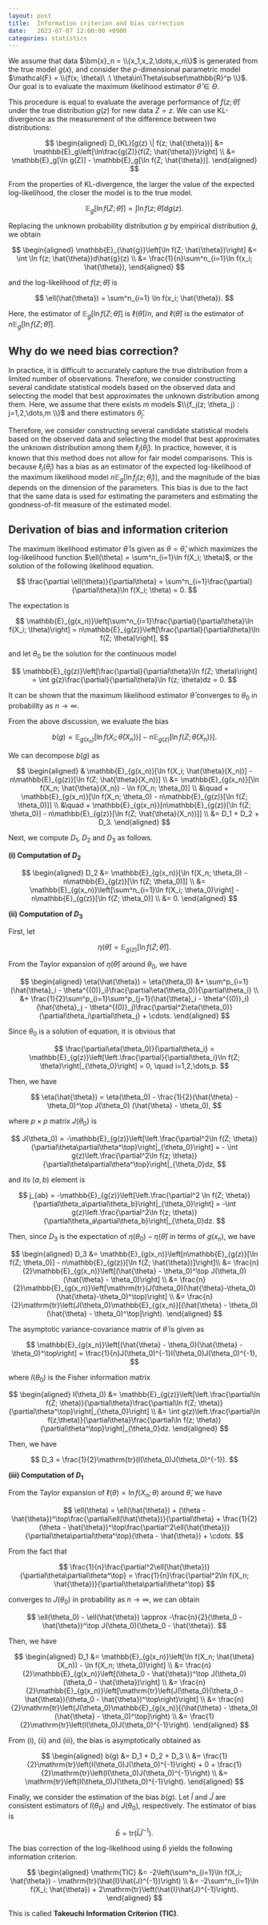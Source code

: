 ```yaml
---
layout: post
title:  Information criterion and bias correction
date:   2023-07-07 12:00:00 +0900
categories: statistics
---
```

<script async src="https://cdn.jsdelivr.net/npm/mathjax@3/es5/tex-chtml.js" id="MathJax-script"></script>
<link rel="stylesheet" href="https://cdn.jsdelivr.net/npm/katex@0.11.1/dist/katex.min.css" integrity="sha384-zB1R0rpPzHqg7Kpt0Aljp8JPLqbXI3bhnPWROx27a9N0Ll6ZP/+DiW/UqRcLbRjq" crossorigin="anonymous">
<script defer src="https://cdn.jsdelivr.net/npm/katex@0.11.1/dist/katex.min.js" integrity="sha384-y23I5Q6l+B6vatafAwxRu/0oK/79VlbSz7Q9aiSZUvyWYIYsd+qj+o24G5ZU2zJz" crossorigin="anonymous"></script>
<!-- Automatically render math in text elements -->
<script defer src="https://cdn.jsdelivr.net/npm/katex@0.11.1/dist/contrib/auto-render.min.js" integrity="sha384-kWPLUVMOks5AQFrykwIup5lo0m3iMkkHrD0uJ4H5cjeGihAutqP0yW0J6dpFiVkI" crossorigin="anonymous"></script>
<script>
document.addEventListener("DOMContentLoaded", function() {
  renderMathInElement(document.body, {
    delimiters: [
      {left: "$$", right: "$$", display: true},
      {left: "$", right: "$", display: false},
    ]
  });
});
</script>

We assume that data $\bm{x}_n = \\{x_1,x_2,\dots,x_n\\}$ is generated from the true model $g(x)$, and consider the $p$-dimensional parametric model $\mathcal{F} = \\{f(x; \theta)\ :\ \theta\in\Theta\subset\mathbb{R}^p \\}$.
Our goal is to evaluate the maximum likelihood estimator $\hat{\theta} \in \Theta$.

This procedure is equal to evaluate the average performance of $f(z;\hat{\theta})$ under the true distribution $g(z)$ for new data $Z = z$.
We can use KL-divergence as the measurement of the difference between two distributions:

$$
\begin{aligned}
D_{KL}[g(z) \| f(z; \hat{\theta})] &= \mathbb{E}_g\left[\ln\frac{g(Z)}{f(Z; \hat{\theta})}\right] \\
&= \mathbb{E}_g[\ln g(Z)] - \mathbb{E}_g[\ln f(Z; \hat{\theta})].
\end{aligned}
$$

From the properties of KL-divergence, the larger the value of the expected log-likelihood, the closer the model is to the true model.

$$
\mathbb{E}_g[\ln f(Z; \hat{\theta})] = \int \ln f(z; \hat{\theta})dg(z).
$$

Replacing the unknown probability distribution $g$ by  empirical distribution $\hat{g}$, we obtain

$$
\begin{aligned}
\mathbb{E}_{\hat{g}}\left[\ln f(Z; \hat{\theta})\right] &= \int \ln f(z; \hat{\theta})d\hat{g}(z) \\
&= \frac{1}{n}\sum^n_{i=1}\ln f(x_i; \hat{\theta}),
\end{aligned}
$$

and the log-likelihood of $f(z; \hat{\theta})$ is

$$
\ell(\hat{\theta}) = \sum^n_{i=1} \ln f(x_i; \hat{\theta}).
$$

Here, the estimator of $\mathbb{E}_g[\ln f(Z; \hat{\theta})]$ is $\ell(\hat{\theta}) / n$, and $\ell(\hat{\theta})$ is the estimator of $n\mathbb{E}_g[\ln f(Z; \hat{\theta})]$.

## Why do we need bias correction?

In practice, it is difficult to accurately capture the true distribution from a limited number of observations.
Therefore, we consider constructing several candidate statistical models based on the observed data and selecting the model that best approximates the unknown distribution among them.
Here, we assume that there exists $m$ models $\\{f_j(z; \theta_j) : j=1,2,\dots,m \\}$ and there estimators $\hat{\theta}_j$.

Therefore, we consider constructing several candidate statistical models based on the observed data and selecting the model that best approximates the unknown distribution among them $\ell_j(\hat{\theta}_j)$.
In practice, however, it is known that this method does not allow for fair model comparisons.
This is because $\ell_j(\hat{\theta}_j)$ has a bias as an estimator of the expected log-likelihood of the maximum likelihood model $n\mathbb{E}_g[\ln f_j(z; \hat{\theta}_j)]$, and the magnitude of the bias depends on the dimension of the parameters.
This bias is due to the fact that the same data is used for estimating the parameters and estimating the goodness-of-fit measure of the estimated model.

## Derivation of bias and information criterion

The maximum likelihood estimator $\hat{\theta}$ is given as $\theta = \hat{\theta}$, which maximizes the log-likelihood function $\ell(\theta) = \sum^n_{i=1}\ln f(X_i; \theta)$, or the solution of the following likelihood equation.

$$
\frac{\partial \ell(\theta)}{\partial\theta} = \sum^n_{i=1}\frac{\partial}{\partial\theta}\ln f(X_i; \theta) = 0.
$$

The expectation is

$$
\mathbb{E}_{g(x_n)}\left[\sum^n_{i=1}\frac{\partial}{\partial\theta}\ln f(X_i; \theta)\right] = n\mathbb{E}_{g(z)}\left[\frac{\partial}{\partial\theta}\ln f(Z; \theta)\right],
$$

and let $\theta_0$ be the solution for the continuous model

$$
\mathbb{E}_{g(z)}\left[\frac{\partial}{\partial\theta}\ln f(Z; \theta)\right] = \int g(z)\frac{\partial}{\partial\theta}\ln f(z; \theta)dz = 0.
$$

It can be shown that the maximum likelihood estimator $\hat{\theta}$ converges to $\theta_0$ in probability as $n\to\infty$.

From the above discussion, we evaluate the bias

$$
b(g) = \mathbb{E}_{g(x_n)}[\ln f(X_i; \hat{\theta}(X_n))] - n\mathbb{E}_{g(z)}[\ln f(Z; \hat{\theta}(X_n))].
$$

We can decompose $b(g)$ as

$$
\begin{aligned}
& \mathbb{E}_{g(x_n)}[\ln f(X_i; \hat{\theta}(X_n))] - n\mathbb{E}_{g(z)}[\ln f(Z; \hat{\theta}(X_n))] \\
&= \mathbb{E}_{g(x_n)}[\ln f(X_n; \hat{\theta}(X_n)) - \ln f(X_n; \theta_0)] \\
&\quad + \mathbb{E}_{g(x_n)}[\ln f(X_n; \theta_0) - n\mathbb{E}_{g(z)}[\ln f(Z; \theta_0)]] \\
&\quad + \mathbb{E}_{g(x_n)}[n\mathbb{E}_{g(z)}[\ln f(Z; \theta_0)] - n\mathbb{E}_{g(z)}[\ln f(Z; \hat{\theta}(X_n))]] \\
&= D_1 + D_2 + D_3.
\end{aligned}
$$

Next, we compute $D_1$, $D_2$ and $D_3$ as follows.

**(i) Computation of $D_2$**

$$
\begin{aligned}
D_2 &= \mathbb{E}_{g(x_n)}[\ln f(X_n; \theta_0) - n\mathbb{E}_{g(z)}[\ln f(Z; \theta_0)]] \\
&= \mathbb{E}_{g(x_n)}\left[\sum^n_{i=1}\ln f(X_i; \theta_0)\right] - n\mathbb{E}_{g(z)}[\ln f(Z; \theta_0)] \\
&= 0.
\end{aligned}
$$

**(ii) Computation of $D_3$**

First, let

$$
\eta(\hat{\theta}) = \mathbb{E}_{g(z)}[\ln f(Z; \hat{\theta})].
$$

From the Taylor expansion of $\eta(\hat{\theta})$ around $\theta_0$, we have

$$
\begin{aligned}
\eta(\hat{\theta}) = \eta(\theta_0) &+ \sum^p_{i=1}(\hat{\theta}_i - \theta^{(0)}_i)\frac{\partial\eta(\theta_0)}{\partial\theta_i} \\
&+ \frac{1}{2}\sum^p_{i=1}\sum^p_{j=1}(\hat{\theta}_i - \theta^{(0)}_i)(\hat{\theta}_j - \theta^{(0)}_j)\frac{\partial^2\eta(\theta_0)}{\partial\theta_i\partial\theta_j} + \cdots.
\end{aligned}
$$

Since $\theta_0$ is a solution of equation, it is obvious that 

$$
\frac{\partial\eta(\theta_0)}{\partial\theta_i} = \mathbb{E}_{g(z)}\left[\left.\frac{\partial}{\partial\theta_i}\ln f(Z; \theta)\right|_{\theta_0}\right] = 0, \quad i=1,2,\dots,p.
$$

Then, we have

$$
\eta(\hat{\theta}) = \eta(\theta_0) - \frac{1}{2}(\hat{\theta} - \theta_0)^\top J(\theta_0) (\hat{\theta} - \theta_0),
$$

where $p\times p$ matrix $J(\theta_0)$ is

$$
J(\theta_0) = -\mathbb{E}_{g(z)}\left[\left.\frac{\partial^2\ln f(Z; \theta)}{\partial\theta\partial\theta^\top}\right|_{\theta_0}\right] = - \int g(z)\left.\frac{\partial^2\ln f(z; \theta)}{\partial\theta\partial\theta^\top}\right|_{\theta_0}dz,
$$

and its $(a, b)$ element is

$$
j_{ab} = -\mathbb{E}_{g(z)}\left[\left.\frac{\partial^2 \ln f(Z; \theta)}{\partial\theta_a\partial\theta_b}\right|_{\theta_0}\right] = -\int g(z)\left.\frac{\partial^2\ln f(z; \theta)}{\partial\theta_a\partial\theta_b}\right|_{\theta_0}dz.
$$

Then, since $D_3$ is the expectation of $\eta(\theta_0) - \eta(\hat{\theta})$ in terms of $g(x_n)$, we have

$$
\begin{aligned}
D_3 &= \mathbb{E}_{g(x_n)}\left[n\mathbb{E}_{g(z)}[\ln f(Z; \theta_0)] - n\mathbb{E}_{g(z)}[\ln f(Z; \hat{\theta})]\right]\\
&= \frac{n}{2}\mathbb{E}_{g(x_n)}\left[(\hat{\theta} - \theta_0)^\top J(\theta_0)(\hat{\theta} - \theta_0)\right] \\
&= \frac{n}{2}\mathbb{E}_{g(x_n)}\left[\mathrm{tr}(J(\theta_0)(\hat{\theta}-\theta_0)(\hat{\theta}-\theta_0)^\top)\right] \\
&= \frac{n}{2}\mathrm{tr}\left(J(\theta_0)\mathbb{E}_{g(x_n)}[(\hat{\theta} - \theta_0)(\hat{\theta} - \theta_0)^\top]\right).
\end{aligned}
$$

The asymptotic variance-covariance matrix of $\hat{\theta}$ is given as

$$
\mathbb{E}_{g(x_n)}\left[(\hat{\theta} - \theta_0)(\hat{\theta} - \theta_0)^\top\right] = \frac{1}{n}J(\theta_0)^{-1}I(\theta_0)J(\theta_0)^{-1},
$$

where $I(\theta_0)$ is the Fisher information matrix

$$
\begin{aligned}
I(\theta_0) &= \mathbb{E}_{g(z)}\left[\left.\frac{\partial\ln f(Z; \theta)}{\partial\theta}\frac{\partial\ln f(Z; \theta)}{\partial\theta^\top}\right|_{\theta_0}\right] \\
&= \int g(z)\left.\frac{\partial\ln f(z;\theta)}{\partial\theta}\frac{\partial\ln f(z; \theta)}{\partial\theta^\top}\right|_{\theta_0}dz.
\end{aligned}
$$

Then, we have

$$
D_3 = \frac{1}{2}\mathrm{tr}(I(\theta_0)J(\theta_0)^{-1}).
$$

**(iii) Computation of $D_1$**

From the Taylor expansion of $\ell(\theta) = \ln f(X_n; \theta)$ around $\hat{\theta}$, we have

$$
\ell(\theta) = \ell(\hat{\theta}) + (\theta - \hat{\theta})^\top\frac{\partial\ell(\hat{\theta})}{\partial\theta} + \frac{1}{2}(\theta - \hat{\theta})^\top\frac{\partial^2\ell(\hat{\theta})}{\partial\theta\partial\theta^\top}(\theta - \hat{\theta}) + \cdots.
$$

From the fact that

$$
\frac{1}{n}\frac{\partial^2\ell(\hat{\theta})}{\partial\theta\partial\theta^\top} = \frac{1}{n}\frac{\partial^2\ln f(X_n; \hat{\theta})}{\partial\theta\partial\theta^\top}
$$

converges to $J(\theta_0)$ in probability as $n\to\infty$, we can obtain

$$
\ell(\theta_0) - \ell(\hat{\theta}) \approx -\frac{n}{2}(\theta_0 - \hat{\theta})^\top J(\theta_0)(\theta_0 - \hat{\theta}).
$$

Then, we have

$$
\begin{aligned}
D_1 &= \mathbb{E}_{g(x_n)}\left[\ln f(X_n; \hat{\theta}(X_n)) - \ln f(X_n; \theta_0)\right] \\
&= \frac{n}{2}\mathbb{E}_{g(x_n)}\left[(\theta_0 - \hat{\theta})^\top J(\theta_0)(\theta_0 - \hat{\theta})\right] \\
&= \frac{n}{2}\mathbb{E}_{g(x_n)}\left[\mathrm{tr}\left(J(\theta_0)(\theta_0 - \hat{\theta})(\theta_0 - \hat{\theta})^\top\right)\right] \\
&= \frac{n}{2}\mathrm{tr}\left(J(\theta_0)\mathbb{E}_{g(x_n)}[(\hat{\theta} - \theta_0)(\hat{\theta} - \theta_0)^\top]\right) \\
&= \frac{1}{2}\mathrm{tr}\left(I(\theta_0)J(\theta_0)^{-1}\right).
\end{aligned}
$$

From (i), (ii) and (iii), the bias is asymptotically obtained as

$$
\begin{aligned}
b(g) &= D_1 + D_2 + D_3 \\
&= \frac{1}{2}\mathrm{tr}\left(I(\theta_0)J(\theta_0)^{-1}\right) + 0 + \frac{1}{2}\mathrm{tr}\left(I(\theta_0)J(\theta_0)^{-1}\right) \\
&= \mathrm{tr}\left(I(\theta_0)J(\theta_0)^{-1}\right).
\end{aligned}
$$

Finally, we consider the estimation of the bias $b(g)$.
Let $\hat{I}$ and $\hat{J}$ are consistent estimators of $I(\theta_0)$ and $J(\theta_0)$, respectively.
The estimator of bias is

$$
\hat{b} = \mathrm{tr}\left(\hat{I}\hat{J}^{-1}\right).
$$

The bias correction of the log-likelihood using $\hat{b}$ yields the following information criterion.

$$
\begin{aligned}
\mathrm{TIC} &= -2\left(\sum^n_{i=1}\ln f(X_i; \hat{\theta}) - \mathrm{tr}(\hat{I}\hat{J}^{-1})\right) \\
&= -2\sum^n_{i=1}\ln f(X_i; \hat{\theta}) + 2\mathrm{tr}\left(\hat{I}\hat{J}^{-1}\right).
\end{aligned}
$$

This is called **Takeuchi Information Criterion (TIC)**.